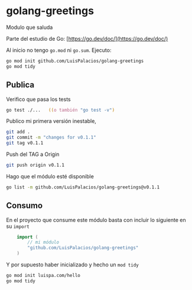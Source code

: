 # golang-greetings

Modulo que saluda

Parte del estudio de Go: [https://go.dev/doc/](https://go.dev/doc/)

Al inicio no tengo `go.mod` ni `go.sum`. Ejecuto:

```zsh
go mod init github.com/LuisPalacios/golang-greetings
go mod tidy
```

## Publica

Verifico que pasa los tests

```zsh
go test ./...   ((o también "go test -v")
```

Publico mi primera versión inestable,

```zsh
git add .
git commit -m "changes for v0.1.1"
git tag v0.1.1
```

Push del TAG a Origin

```zsh
git push origin v0.1.1
```

Hago que el módulo esté disponible

```zsh
go list -m github.com/LuisPalacios/golang-greetings@v0.1.1
```

## Consumo

En el proyecto que consume este módulo basta con incluir lo siguiente en su `import`

```go
    import (
        // mi módulo
        "github.com/LuisPalacios/golang-greetings"
    )
```

Y por supuesto haber inicializado y hecho un `mod tidy`

```zsh
go mod init luispa.com/hello
go mod tidy
```
